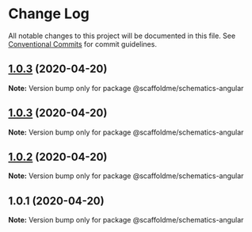 # Change Log

All notable changes to this project will be documented in this file.
See [Conventional Commits](https://conventionalcommits.org) for commit guidelines.

## [1.0.3](https://github.com/scaffoldme/scaffoldme-cli/compare/@scaffoldme/schematics-angular@1.0.3...@scaffoldme/schematics-angular@1.0.3) (2020-04-20)

**Note:** Version bump only for package @scaffoldme/schematics-angular





## [1.0.3](https://github.com/scaffoldme/scaffoldme-cli/compare/@scaffoldme/schematics-angular@1.0.2...@scaffoldme/schematics-angular@1.0.3) (2020-04-20)

**Note:** Version bump only for package @scaffoldme/schematics-angular





## [1.0.2](https://github.com/scaffoldme/scaffoldme-cli/compare/@scaffoldme/schematics-angular@1.0.1...@scaffoldme/schematics-angular@1.0.2) (2020-04-20)

**Note:** Version bump only for package @scaffoldme/schematics-angular





## 1.0.1 (2020-04-20)

**Note:** Version bump only for package @scaffoldme/schematics-angular
